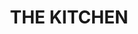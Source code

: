 ---
title: THE KITCHEN
paragraph: You’ll find Sally in the kitchen or chatting to guests most days. Take the time to sit and sample what’s cooking. It’s that type of local – where the people love cooking and know just how you like your coffee.
---